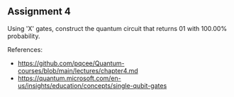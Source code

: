 ## Assignment 4

Using 'X' gates, construct the quantum circuit that returns 01 with 100.00% probability.

References:

- https://github.com/pqcee/Quantum-courses/blob/main/lectures/chapter4.md
- https://quantum.microsoft.com/en-us/insights/education/concepts/single-qubit-gates
